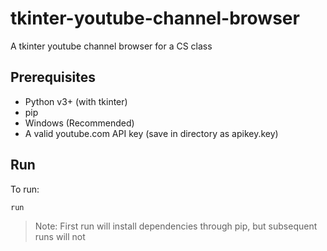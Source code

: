 # tkinter-youtube-channel-browser
A tkinter youtube channel browser for a CS class

## Prerequisites

- Python v3+ (with tkinter)
- pip
- Windows (Recommended)
- A valid youtube.com API key (save in directory as apikey.key)

## Run

To run:

```bash
run
```

> Note: First run will install dependencies through pip, but subsequent runs will not